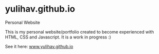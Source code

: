 # yulihav.github.io
Personal Website

This is my personal website/portfolio created to become experienced with HTML, CSS and Javascript. It is a work in progress :)

See it here: www.yulihav.github.io
